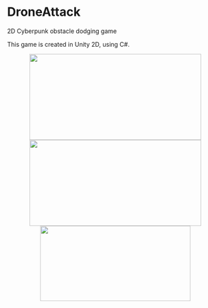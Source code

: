 # DroneAttack

2D Cyberpunk obstacle dodging game

This game is created in Unity 2D, using C#.

<div class='container'align='center'>
<img src="https://github.com/ctrl-alt-caleb/DroneAttack/blob/master/DAScreenshot1.png" width="400" height="200">
<img src="https://github.com/ctrl-alt-caleb/DroneAttack/blob/master/DAScreenshot2.png" width="400" height="200">
</div>

<div class='container'align='center'>
<img src="https://github.com/ctrl-alt-caleb/DroneAttack/blob/master/DroneAttackAndroid.gif" width="350" height="175">
</div>






